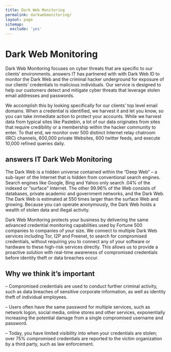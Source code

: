 ```yaml
---
title: Dark Web Monitoring
permalink: darkwebmonitoring/
layout: page
sitemap:
  exclude: 'yes'
---
```


# Dark Web Monitoring

Dark Web Monitoring focuses on cyber threats that are specific to our clients’ environments. answers IT has partnered with with Dark Web ID to monitor the Dark Web and the criminal hacker underground for exposure of our clients’ credentials to malicious individuals. Our service is designed to help our customers detect and mitigate cyber threats that leverage stolen email addresses and passwords.

We accomplish this by looking specifically for our clients’ top level email domains. When a credential is identified, we harvest it and let you know, so you can take immediate action to protect your accounts. While we harvest data from typical sites like Pastebin, a lot of our data originates from sites that require credibility or a membership within the hacker community to enter. To that end, we monitor over 500 distinct Internet relay chatroom (IRC) channels, 600,000 private Websites, 600 twitter feeds, and execute 10,000 refined queries daily.

## answers IT Dark Web Monitoring
The Dark Web is a hidden universe contained within the “Deep Web” – a sub-layer of the Internet that is hidden from conventional search engines. Search engines like Google, Bing and Yahoo only search .04% of the indexed or “surface” Internet. The other 99.96% of the Web consists of databases, private academic and government networks, and the Dark Web. The Dark Web is estimated at 550 times larger than the surface Web and growing. Because you can operate anonymously, the Dark Web holds a wealth of stolen data and illegal activity.

Dark Web Monitoring protects your business by delivering the same advanced credential monitoring capabilities used by Fortune 500 companies to companies of your size. We connect to multiple Dark Web services including Tor, I2P and Freenet, to search for compromised credentials, without requiring you to connect any of your software or hardware to these high-risk services directly. This allows us to provide a proactive solution with real-time awareness of compromised credentials before identity theft or data breaches occur.

## Why we think it’s important
– Compromised credentials are used to conduct further criminal activity, such as data breaches of sensitive corporate information, as well as identity theft of individual employees.

– Users often have the same password for multiple services, such as network logon, social media, online stores and other services, exponentially increasing the potential damage from a single compromised username and password.

– Today, you have limited visibility into when your credentials are stolen; over 75% compromised credentials are reported to the victim organization by a third party, such as law enforcement.
